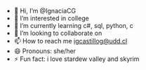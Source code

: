 - 👋 Hi, I’m @IgnaciaCG
- 👀 I’m interested in college
- 🌱 I’m currently learning c#, sql, python, c
- 💞️ I’m looking to collaborate on 
- 📫 How to reach me igcastillog@udd.cl
- 😄 Pronouns: she/her
- ⚡ Fun fact: i love stardew valley and skyrim

<!---
IgnaciaCG/IgnaciaCG is a ✨ special ✨ repository because its `README.md` (this file) appears on your GitHub profile.
You can click the Preview link to take a look at your changes.
--->
